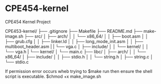 # CPE454-kernel
CPE454 Kernel Project


CPE453-kernel/
├── .gitignore
├── Makefile
├── README.md
├── make-image.sh
├── src/
│   ├── arch/
│   │   └── x86_64/
│   │       ├── boot.asm
│   │       ├── grub.cfg
│   │       ├── linker.ld
│   │       ├── long_mode_init.asm
│   │       ├── multiboot_header.asm
|   |       └── vga.c
│   ├── include/
│   │   └── kernel/
│   │       └── vga.h
|   └── kernel/
│       └── main.c
├── libc/
│   ├── arch/
│   │   └── x86_64/
│   ├── include/
│   │   ├── stdio.h
│   │   └── string.h
│   ├── string.c
│   └── stdio.c


If permission error occurs wheb trying to $make run then ensure the shell script 
is executable. $chmod +x make_image.sh